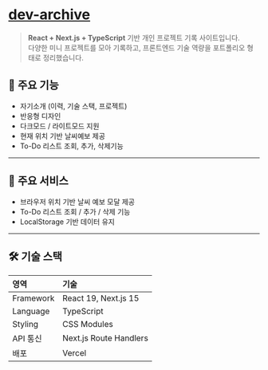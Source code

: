 # [dev-archive](https://j2-portfolio.vercel.app/)

> **React + Next.js + TypeScript** 기반 개인 프로젝트 기록 사이트입니다.  
> 다양한 미니 프로젝트를 모아 기록하고, 프론트엔드 기술 역량을 포트폴리오 형태로 정리했습니다.

## 🚀 주요 기능

- 자기소개 (이력, 기술 스택, 프로젝트)
- 반응형 디자인
- 다크모드 / 라이트모드 지원
- 현재 위치 기반 날씨예보 제공
- To-Do 리스트 조회, 추가, 삭제기능

---

## 🌟 주요 서비스

- 브라우저 위치 기반 날씨 예보 모달 제공
- To-Do 리스트 조회 / 추가 / 삭제 기능
- LocalStorage 기반 데이터 유지

---

## 🛠️ 기술 스택

| 영역        | 기술                     |
|:----------|:-----------------------|
| Framework | React 19, Next.js 15   |
| Language  | TypeScript             |
| Styling   | CSS Modules            |
| API 통신    | Next.js Route Handlers |
| 배포        | Vercel                 |

